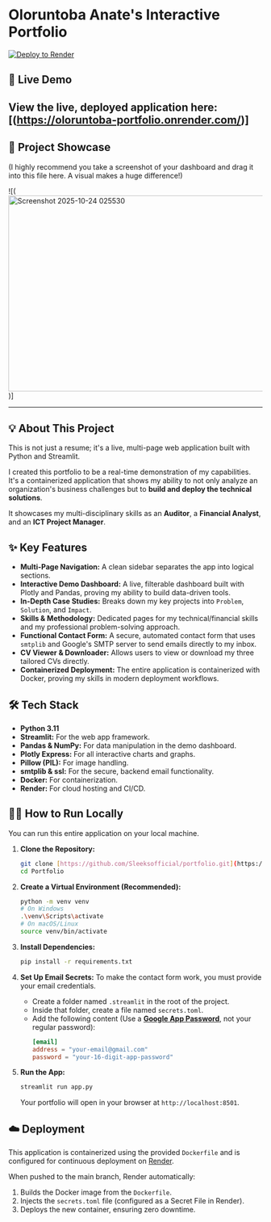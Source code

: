 # Oloruntoba Anate's Interactive Portfolio

[![Deploy to Render](https://render.com/images/deploy-to-render-button.svg)](https://oloruntoba-portfolio.onrender.com)
## 🚀 Live Demo

**View the live, deployed application here:**
[(https://oloruntoba-portfolio.onrender.com/)]
---

## 📸 Project Showcase

(I highly recommend you take a screenshot of your dashboard and drag it into this file here. A visual makes a huge difference!)

![(<img width="955" height="388" alt="Screenshot 2025-10-24 025530" src="https://github.com/user-attachments/assets/1dc5ebcd-c395-4b34-9abe-6d8fadcb5b70" />
)]

---

## 💡 About This Project

This is not just a resume; it's a live, multi-page web application built with Python and Streamlit.

I created this portfolio to be a real-time demonstration of my capabilities. It's a containerized application that shows my ability to not only analyze an organization's business challenges but to **build and deploy the technical solutions**.

It showcases my multi-disciplinary skills as an **Auditor**, a **Financial Analyst**, and an **ICT Project Manager**.

## ✨ Key Features

* **Multi-Page Navigation:** A clean sidebar separates the app into logical sections.
* **Interactive Demo Dashboard:** A live, filterable dashboard built with Plotly and Pandas, proving my ability to build data-driven tools.
* **In-Depth Case Studies:** Breaks down my key projects into `Problem`, `Solution`, and `Impact`.
* **Skills & Methodology:** Dedicated pages for my technical/financial skills and my professional problem-solving approach.
* **Functional Contact Form:** A secure, automated contact form that uses `smtplib` and Google's SMTP server to send emails directly to my inbox.
* **CV Viewer & Downloader:** Allows users to view or download my three tailored CVs directly.
* **Containerized Deployment:** The entire application is containerized with Docker, proving my skills in modern deployment workflows.

## 🛠️ Tech Stack

* **Python 3.11**
* **Streamlit:** For the web app framework.
* **Pandas & NumPy:** For data manipulation in the demo dashboard.
* **Plotly Express:** For all interactive charts and graphs.
* **Pillow (PIL):** For image handling.
* **smtplib & ssl:** For the secure, backend email functionality.
* **Docker:** For containerization.
* **Render:** For cloud hosting and CI/CD.

## 🏃‍♂️ How to Run Locally

You can run this entire application on your local machine.

1.  **Clone the Repository:**
    ```bash
    git clone [https://github.com/Sleeksofficial/portfolio.git](https://github.com/Sleeksofficial/portfolio.git)
    cd Portfolio
    ```

2.  **Create a Virtual Environment (Recommended):**
    ```bash
    python -m venv venv
    # On Windows
    .\venv\Scripts\activate
    # On macOS/Linux
    source venv/bin/activate
    ```

3.  **Install Dependencies:**
    ```bash
    pip install -r requirements.txt
    ```

4.  **Set Up Email Secrets:**
    To make the contact form work, you must provide your email credentials.
    * Create a folder named `.streamlit` in the root of the project.
    * Inside that folder, create a file named `secrets.toml`.
    * Add the following content (Use a **[Google App Password](https://myaccount.google.com/apppasswords)**, not your regular password):
        ```toml
        [email]
        address = "your-email@gmail.com"
        password = "your-16-digit-app-password"
        ```

5.  **Run the App:**
    ```bash
    streamlit run app.py
    ```
    Your portfolio will open in your browser at `http://localhost:8501`.

## ☁️ Deployment

This application is containerized using the provided `Dockerfile` and is configured for continuous deployment on [Render](https://render.com/).

When pushed to the main branch, Render automatically:
1.  Builds the Docker image from the `Dockerfile`.
2.  Injects the `secrets.toml` file (configured as a Secret File in Render).
3.  Deploys the new container, ensuring zero downtime.
